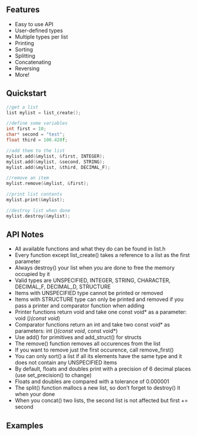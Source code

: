 ## Features
* Easy to use API
* User-defined types
* Multiple types per list
* Printing
* Sorting
* Splitting
* Concatenating
* Reversing
* More!

## Quickstart
```c
//get a list
list mylist = list_create();

//define some variables
int first = 10;
char* second = "test";
float third = 100.420f;

//add them to the list
mylist.add(&mylist, &first, INTEGER);
mylist.add(&mylist, &second, STRING);
mylist.add(&mylist, &third, DECIMAL_F);

//remove an item
mylist.remove(&mylist, &first);

//print list contents
mylist.print(&mylist);

//destroy list when done
mylist.destroy(&mylist);
```
## API Notes
* All available functions and what they do can be found in list.h
* Every function except list_create() takes a reference to a list as the first parameter
* Always destroy() your list when you are done to free the memory occupied by it
* Valid types are UNSPECIFIED, INTEGER, STRING, CHARACTER, DECIMAL_F, DECIMAL_D, STRUCTURE
* Items with UNSPECIFIED type cannot be printed or removed
* Items with STRUCTURE type can only be printed and removed if you pass a printer and comparator function when adding
* Printer functions return void and take one const void* as a parameter: void (*)(const void*)
* Comparator functions return an int and take two const void* as parameters: int (*)(const void*, const void*)
* Use add() for primitives and add_struct() for structs
* The remove() function removes all occurences from the list
* If you want to remove just the first occurence, call remove_first()
* You can only sort() a list if all its elements have the same type and it does not contain any UNSPECIFIED items
* By default, floats and doubles print with a precision of 6 decimal places (use set_precision() to change)
* Floats and doubles are compared with a tolerance of 0.000001
* The split() function mallocs a new list, so don't forget to destroy() it when your done
* When you concat() two lists, the second list is not affected but first += second

## Examples
